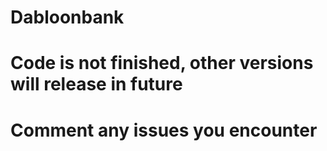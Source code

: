 # Dabloonbank
# Code is not finished, other versions will release in future
# Comment any issues you encounter
